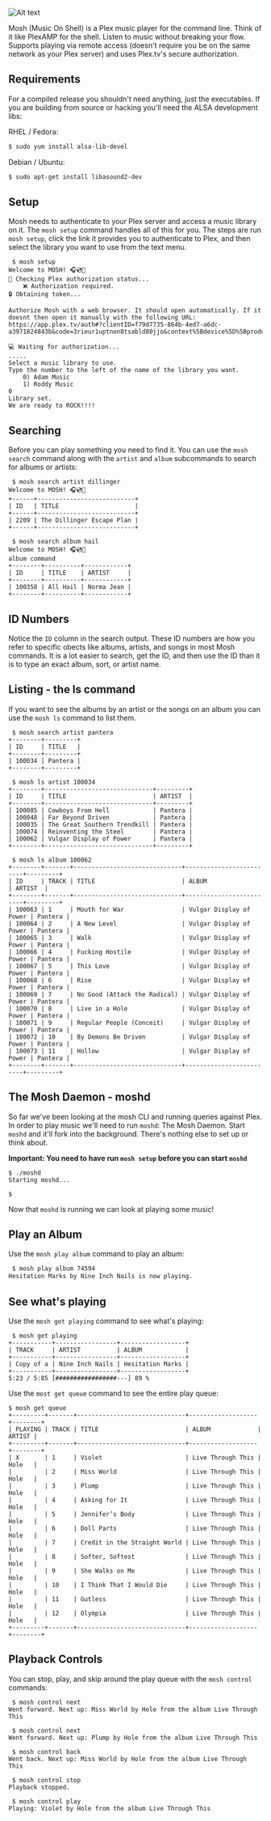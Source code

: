 ![Alt text](docs/mosh_logo.png "a title")

Mosh (Music On Shell) is a Plex music player for the command line. Think of it like PlexAMP for the shell. Listen to music without breaking your flow. Supports playing via remote access (doesn't require you be on the same network as your Plex server) and uses Plex.tv's secure authorization.

## Requirements
For a compiled release you shouldn't need anything, just the executables. If you are building from source or hacking you'll need the ALSA development libs:

RHEL / Fedora:
```bash
$ sudo yum install alsa-lib-devel
```

Debian / Ubuntu:
```bash
$ sudo apt-get install libasound2-dev
```

## Setup
Mosh needs to authenticate to your Plex server and access a music library on it. The `mosh setup` command handles all of this for you. The steps are run `mosh setup`, click the link it provides you to authenticate to Plex, and then select the library you want to use from the text menu.

```shell
 $ mosh setup
Welcome to MOSH! 🎧💿🐧
🔑 Checking Plex authorization status...
    ❌ Authorization required.
🔒 Obtaining token...

Authorize Mosh with a web browser. It should open automatically. If it doesnt then open it manually with the following URL:
https://app.plex.tv/auth#?clientID=f79d7735-864b-4ed7-a6dc-a3971824843b&code=3rieur1uptnon8tsabld80jjo&context%5Bdevice%5D%5Bproduct%5D=Mosh

💻 Waiting for authorization...
.....
Select a music library to use.
Type the number to the left of the name of the library you want.
    0) Adam Music
    1) Roddy Music
0
Library set.
We are ready to ROCK!!!!
```

## Searching
Before you can play something you need to find it. You can use the `mosh search` command along with the `artist` and `album` subcommands to search for albums or artists:

```shell
 $ mosh search artist dillinger
Welcome to MOSH! 🎧💿🐧
+------+---------------------------+
| ID   | TITLE                     |
+------+---------------------------+
| 2209 | The Dillinger Escape Plan |
+------+---------------------------+

 $ mosh search album hail
Welcome to MOSH! 🎧💿🐧
album command
+--------+----------+------------+
| ID     | TITLE    | ARTIST     |
+--------+----------+------------+
| 100358 | All Hail | Norma Jean |
+--------+----------+------------+

```

## ID Numbers
Notice the `ID` column in the search output. These ID numbers are how you refer to specific obects like albums, artists, and songs in most Mosh commands. It is a lot easier to search, get the ID, and then use the ID than it is to type an exact album, sort, or artist name.

## Listing - the ls command
If you want to see the albums by an artist or the songs on an album you can use the `mosh ls` command to list them.

```shell
 $ mosh search artist pantera
+--------+---------+
| ID     | TITLE   |
+--------+---------+
| 100034 | Pantera |
+--------+---------+

 $ mosh ls artist 100034
+--------+------------------------------+---------+
| ID     | TITLE                        | ARTIST  |
+--------+------------------------------+---------+
| 100085 | Cowboys From Hell            | Pantera |
| 100048 | Far Beyond Driven            | Pantera |
| 100035 | The Great Southern Trendkill | Pantera |
| 100074 | Reinventing the Steel        | Pantera |
| 100062 | Vulgar Display of Power      | Pantera |
+--------+------------------------------+---------+

 $ mosh ls album 100062
+--------+-------+------------------------------+-------------------------+---------+
| ID     | TRACK | TITLE                        | ALBUM                   | ARTIST  |
+--------+-------+------------------------------+-------------------------+---------+
| 100063 | 1     | Mouth for War                | Vulgar Display of Power | Pantera |
| 100064 | 2     | A New Level                  | Vulgar Display of Power | Pantera |
| 100065 | 3     | Walk                         | Vulgar Display of Power | Pantera |
| 100066 | 4     | Fucking Hostile              | Vulgar Display of Power | Pantera |
| 100067 | 5     | This Love                    | Vulgar Display of Power | Pantera |
| 100068 | 6     | Rise                         | Vulgar Display of Power | Pantera |
| 100069 | 7     | No Good (Attack the Radical) | Vulgar Display of Power | Pantera |
| 100070 | 8     | Live in a Hole               | Vulgar Display of Power | Pantera |
| 100071 | 9     | Regular People (Conceit)     | Vulgar Display of Power | Pantera |
| 100072 | 10    | By Demons Be Driven          | Vulgar Display of Power | Pantera |
| 100073 | 11    | Hollow                       | Vulgar Display of Power | Pantera |
+--------+-------+------------------------------+-------------------------+---------+
```

## The Mosh Daemon - moshd
So far we've been looking at the mosh CLI and running queries against Plex. In order to play music we'll need to run `moshd`: The Mosh Daemon. Start `moshd` and it'll fork into the background. There's nothing else to set up or think about.

**Important: You need to have run `mosh setup` before you can start `moshd`**

```shell
$ ./moshd
Starting moshd...

$
```
Now that `moshd` is running we can look at playing some music!

## Play an Album
Use the `mosh play album` command to play an album:

```bash
 $ mosh play album 74594
Hesitation Marks by Nine Inch Nails is now playing.
```

## See what's playing
Use the `mosh get playing` command to see what's playing:

```shell
 $ mosh get playing
+-----------+-----------------+------------------+
| TRACK     | ARTIST          | ALBUM            |
+-----------+-----------------+------------------+
| Copy of a | Nine Inch Nails | Hesitation Marks |
+-----------+-----------------+------------------+
5:23 / 5:85 [#################---] 89 %

```

Use the `most get queue` command to see the entire play queue:

```shell
$ mosh get queue
+---------+-------+------------------------------+-------------------+--------+
| PLAYING | TRACK | TITLE                        | ALBUM             | ARTIST |
+---------+-------+------------------------------+-------------------+--------+
| X       | 1     | Violet                       | Live Through This | Hole   |
|         | 2     | Miss World                   | Live Through This | Hole   |
|         | 3     | Plump                        | Live Through This | Hole   |
|         | 4     | Asking for It                | Live Through This | Hole   |
|         | 5     | Jennifer’s Body              | Live Through This | Hole   |
|         | 6     | Doll Parts                   | Live Through This | Hole   |
|         | 7     | Credit in the Straight World | Live Through This | Hole   |
|         | 8     | Softer, Softest              | Live Through This | Hole   |
|         | 9     | She Walks on Me              | Live Through This | Hole   |
|         | 10    | I Think That I Would Die     | Live Through This | Hole   |
|         | 11    | Gutless                      | Live Through This | Hole   |
|         | 12    | Olympia                      | Live Through This | Hole   |
+---------+-------+------------------------------+-------------------+--------+
```

## Playback Controls
You can stop, play, and skip around the play queue with the `mosh control` commands:

```
 $ mosh control next
Went forward. Next up: Miss World by Hole from the album Live Through This

 $ mosh control next
Went forward. Next up: Plump by Hole from the album Live Through This

 $ mosh control back
Went back. Next up: Miss World by Hole from the album Live Through This

 $ mosh control stop
Playback stopped.

 $ mosh control play
Playing: Violet by Hole from the album Live Through This

```
